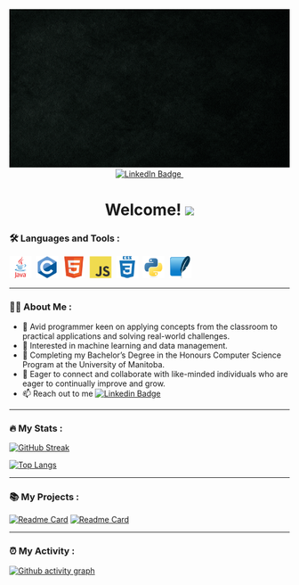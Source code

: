 <div id="header" align="center">
  <img src="https://github.com/JZ-FSDev/JZ-FSDev/blob/main/Intro.gif">
  <div id="badges">
  <a href="https://www.linkedin.com/in/jason-zhu-10a322157/">
    <img src="https://img.shields.io/badge/LinkedIn-blue?style=for-the-badge&logo=linkedin&logoColor=white" alt="LinkedIn Badge"/>
  </a>
  <img src="https://komarev.com/ghpvc/?username=JZ-FSDev&style=flat-square&color=blue" alt=""/>
  </div>
  <h1>
  Welcome!
  <img src="https://media.giphy.com/media/hvRJCLFzcasrR4ia7z/giphy.gif" height="50px"/>
  </h1>
</div>

### :hammer_and_wrench: Languages and Tools :

<div>
  <img src="https://github.com/devicons/devicon/blob/master/icons/java/java-original-wordmark.svg" title="Java" alt="Java" width="40" height="40"/>&nbsp;
    <img src="https://github.com/devicons/devicon/blob/master/icons/c/c-original.svg"  title="C" alt="C" width="40" height="40"/>&nbsp;
  <img src="https://github.com/devicons/devicon/blob/master/icons/html5/html5-original.svg" title="HTML5" alt="HTML" width="40" height="40"/>&nbsp;
  <img src="https://github.com/devicons/devicon/blob/master/icons/javascript/javascript-original.svg" title="JavaScript" alt="JavaScript" width="40" height="40"/>&nbsp;
  <img src="https://github.com/devicons/devicon/blob/master/icons/css3/css3-plain-wordmark.svg"  title="CSS3" alt="CSS" width="40" height="40"/>&nbsp;
  <img src="https://github.com/devicons/devicon/blob/master/icons/python/python-original.svg"  title="Python" alt="Python" width="40" height="40"/>&nbsp;
  <img src="https://github.com/devicons/devicon/blob/master/icons/sqlite/sqlite-original.svg"  title="SQLite" alt="SQLite" width="40" height="40"/>&nbsp;
</div>

---

### :man_technologist: About Me :
- :telescope: Avid programmer keen on applying concepts from the classroom to practical applications and solving real-world challenges.
- 👀 Interested in machine learning and data management.
- 🌱 Completing my Bachelor’s Degree in the Honours Computer Science Program at the University of Manitoba.
- 💞️ Eager to connect and collaborate with like-minded individuals who are eager to continually improve and grow.
- :mailbox: Reach out to me [![Linkedin Badge](https://img.shields.io/badge/-Jason_Zhu-blue?style=flat&logo=Linkedin&logoColor=white)](https://www.linkedin.com/in/jason-zhu-10a322157/)

---

### :fire: My Stats :
[![GitHub Streak](http://github-readme-streak-stats.herokuapp.com?user=JZ-FSDev&&theme=swift)](https://git.io/streak-stats) 

[![Top Langs](https://github-readme-stats.vercel.app/api/top-langs/?username=JZ-FSDev&layout=compact&theme=swift&langs_count=10)](https://github.com/JZ-FSDev)

---

### 📚 My Projects :

[![Readme Card](https://github-readme-stats.vercel.app/api/pin/?theme=swift&username=JZ-FSDev&repo=Bank)](https://github.com/JZ-FSDev/Bank)                           [![Readme Card](https://github-readme-stats.vercel.app/api/pin/?theme=swift&username=JZ-FSDev&repo=Matrix-Calculator)](https://github.com/JZ-FSDev/Matrix-Calculator)

---

### ⏰ My Activity :

[![Github activity graph](https://activity-graph.herokuapp.com/graph?username=JZ-FSDev&bg_color=FFFEFE&color=161616&line=FB8C01&point=000000&custom_title=Monthly%20Activity&hide_border=true)](https://github.com/JZ-FSDev)
